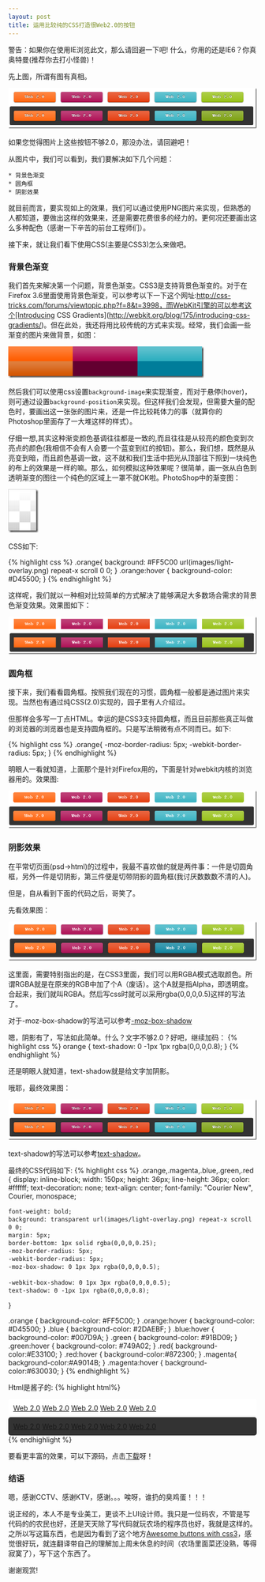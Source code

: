 ```yaml
---
layout: post
title: 运用比较纯的CSS打造很Web2.0的按钮
---
```


警告：如果你在使用IE浏览此文，那么请回避一下吧! 什么，你用的还是IE6？你真奥特曼(推荐你去打小怪兽)！

先上图，所谓有图有真相。

![CSS按钮效果图](/images/css-buttons/result.png)

如果您觉得图片上这些按钮不够2.0，那没办法，请回避吧！

从图片中，我们可以看到，我们要解决如下几个问题：

	* 背景色渐变
	* 圆角框
	* 阴影效果

就目前而言，要实现如上的效果，我们可以通过使用PNG图片来实现，但熟悉的人都知道，要做出这样的效果来，还是需要花费很多的经力的。更何况还要画出这么多种配色（感谢一下辛苦的前台工程师们）。

接下来，就让我们看下使用CSS(主要是CSS3)怎么来做吧。


### 背景色渐变

我们首先来解决第一个问题，背景色渐变。CSS3是支持背景色渐变的。对于在Firefox 3.6里面使用背景色渐变，可以参考以下一下这个网址:http://css-tricks.com/forums/viewtopic.php?f=8&t=3998，而WebKit引擎的可以参考这个[Introducing CSS Gradients](http://webkit.org/blog/175/introducing-css-gradients/)。但在此处，我还将用比较传统的方式来实现。经常，我们会画一些渐变的图片来做背景，如图：

![gradient](/images/css-buttons/gradient-pics_thumb.gif)

然后我们可以使用css设置`background-image`来实现渐变，而对于悬停(hover)，则可通过设置`background-position`来实现。但这样我们会发现，但需要大量的配色时，要画出这一张张的图片来，还是一件比较耗体力的事（就算你的Photoshop里面存了一大堆这样的样式）。

仔细一想,其实这种渐变颜色基调往往都是一致的,而且往往是从较亮的颜色变到次亮点的颜色(我相信不会有人会要一个蓝变到红的按钮)。那么，我们想，既然是从亮变到暗，而且颜色基调一致，这不就和我们生活中把光从顶部往下照到一块纯色的布上的效果是一样的嘛。那么，如何模拟这种效果呢？很简单，画一张从白色到透明渐变的图往一个纯色的区域上一罩不就OK啦。PhotoShop中的渐变图：

![PS gradient](/images/css-buttons/ps-white-gradient_thumb.png)

CSS如下:

{% highlight css %}
.orange{
	background: #FF5C00 url(images/light-overlay.png) repeat-x scroll 0 0;
}
.orange:hover {
	background-color: #D45500;
}
{% endhighlight %}

这样呢，我们就以一种相对比较简单的方式解决了能够满足大多数场合需求的背景色渐变效果。效果图如下：

![背景色渐变效果图](/images/css-buttons/effect-1_thumb.png)


### 圆角框

接下来，我们看看圆角框。按照我们现在的习惯，圆角框一般都是通过图片来实现。当然也有通过纯CSS(2.0)实现的，园子里有人介绍过。

但那样会多写一丁点HTML。幸运的是CSS3支持圆角框，而且目前那些真正叫做的浏览器的浏览器也是支持圆角框的。只是写法稍微有点不同而已。如下:

{% highlight css %}
.orange{
	-moz-border-radius: 5px;
	-webkit-border-radius: 5px;
}
{% endhighlight %}

明眼人一看就知道，上面那个是针对Firefox用的，下面是针对webkit内核的浏览器用的。效果图:

![圆角框效果图](/images/css-buttons/effect-gradient_thumb.png)


### 阴影效果

在平常切页面(psd->html)的过程中，我最不喜欢做的就是两件事：一件是切圆角框，另外一件是切阴影，第三件便是切带阴影的圆角框(我讨厌数数数不清的人)。

但是，自从看到下面的代码之后，哥笑了。


先看效果图：

![加阴影后效果图](/images/css-buttons/effect-2_thumb.png)

这里面，需要特别指出的是，在CSS3里面，我们可以用RGBA模式选取颜色。所谓RGBA就是在原来的RGB中加了个A（废话）。这个A就是指Alpha，即透明度。合起来，我们就叫RGBA。然后写css时就可以采用rgba(0,0,0,0.5)这样的写法了。

对于-moz-box-shadow的写法可以参考[-moz-box-shadow](https://developer.mozilla.org/En/CSS/-moz-box-shadow)

嗯，阴影有了，写法如此简单。什么？文字不够2.0？好吧，继续加码：
{% highlight css %}
orange {
	text-shadow: 0 -1px 1px rgba(0,0,0,0.8);
}
{% endhighlight %}

还是明眼人就知道，text-shadow就是给文字加阴影。

哦耶，最终效果图：

![最终效果图](/images/css-buttons/effect-0_thumb.png)

text-shadow的写法可以参考[text-shadow](https://developer.mozilla.org/en/CSS/text-shadow)。

最终的CSS代码如下:
{% highlight css %}
.orange,.magenta,.blue,.green,.red {
	display: inline-block;
	width: 150px;
	height: 36px;
	line-height: 36px;
	color: #ffffff;
	text-decoration: none;
	text-align: center;
	font-family: "Courier New", Courier, monospace;

	font-weight: bold;	  
	background: transparent url(images/light-overlay.png) repeat-x scroll 0 0;
	margin: 5px;
	border-bottom: 1px solid rgba(0,0,0,0.25);
	-moz-border-radius: 5px;
	-webkit-border-radius: 5px;
	-moz-box-shadow: 0 1px 3px rgba(0,0,0,0.5);

	-webkit-box-shadow: 0 1px 3px rgba(0,0,0,0.5);
	text-shadow: 0 -1px 1px rgba(0,0,0,0.8);
}

.orange {
	background-color: #FF5C00;
}
.orange:hover {
	background-color: #D45500;
}
.blue {
	background-color: #2DAEBF;
}
.blue:hover {
	background-color: #007D9A;
}
.green {
	background-color: #91BD09;
}
.green:hover {
	background-color: #749A02;
}
.red{
	background-color:#E33100;
}
.red:hover {
	background-color:#872300;
}
.magenta{
	background-color:#A9014B;
}
.magenta:hover {
	background-color:#630030;
}
{% endhighlight %}

Html是酱子的:
{% highlight html%}
<!DOCTYPE html PUBLIC "-//W3C//DTD XHTML 1.0 Transitional//EN" "http://www.w3.org/TR/xhtml1/DTD/xhtml1-transitional.dtd">
<html xmlns="http://www.w3.org/1999/xhtml">
<head>
	 <meta content="text/html; charset=utf-8" http-equiv="Content-Type" />
	 <title>使用比较纯的CSS创建很Web2.0的按钮</title>
	 <style type="text/css">
 .white-area,.dark-area {
	 padding: 10px;
	 margin: 0px;
	 -moz-border-radius: 5px;
	 -webkit-border-radius: 5px;
 }
 .white-area {
	 background-color: #ffffff;
 }
 .dark-area {
	 background-color: #333333;
 }
 .columns {
	 float: left;
	 margin-left: 10px;
 }
 .clear {
	 clear: both;
 }
</style>
	 <link rel="stylesheet" href="css3buttons.css" charset="utf-8" />
</head>

<body>
	 <div class="white-area">
		  <a href="javascript:void(0);" class="orange">Web 2.0</a>
		  <a href="javascript:void(0);" class="magenta">Web 2.0</a>
		  <a href="javascript:void(0);" class="red">Web 2.0</a>
		  <a href="javascript:void(0);" class="blue">Web 2.0</a>
		  <a href="javascript:void(0);" class="green">Web 2.0</a>
	 </div>
	 <div class="dark-area">
		  <a href="javascript:void(0);" class="orange">Web 2.0</a>
		  <a href="javascript:void(0);" class="magenta">Web 2.0</a>
		  <a href="javascript:void(0);" class="red">Web 2.0</a>
		  <a href="javascript:void(0);" class="blue">Web 2.0</a>
		  <a href="javascript:void(0);" class="green">Web 2.0</a>
	 </div>
</body>
</html>
{% endhighlight %}

要看更丰富的效果，可以下源码，点击[下载](/downloads/ButtonsByCSS3.zip)呀！


### 结语

嗯，感谢CCTV、感谢KTV，感谢。。。唉呀，谁扔的臭鸡蛋！！！

说正经的，本人不是专业美工，更谈不上UI设计师。我只是一位码农，不管是写代码的的农民也好，还是天天除了写代码就玩农场的程序员也好，我就是这样的。之所以写这篇东西，也是因为看到了这个地方[Awesome buttons with css3](http://www.zurb.com/article/266/super-awesome-buttons-with-css3-and-rgba)，感觉很好玩，就连翻译带自己的理解加上周未休息的时间（农场里面菜还没熟，等得寂寞了），写下这个东西了。

谢谢观赏!